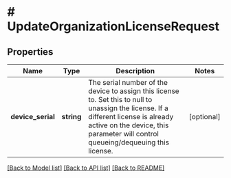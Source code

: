 # # UpdateOrganizationLicenseRequest

## Properties

Name | Type | Description | Notes
------------ | ------------- | ------------- | -------------
**device_serial** | **string** | The serial number of the device to assign this license to. Set this to  null to unassign the license. If a different license is already active on the device, this parameter will control queueing/dequeuing this license. | [optional]

[[Back to Model list]](../../README.md#models) [[Back to API list]](../../README.md#endpoints) [[Back to README]](../../README.md)
